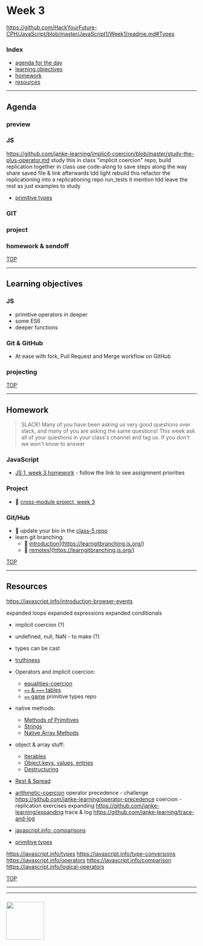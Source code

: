 # Week 3

https://github.com/HackYourFuture-CPH/JavaScript/blob/master/JavaScript1/Week1/readme.md#Types

### Index
* [agenda for the day](#agenda)
* [learning objectives](#learning-objectives)
* [homework](#homework)
* [resources](#resources)

---

## Agenda


### preview

### JS
https://github.com/janke-learning/implicit-coercion/blob/master/study-the-plus-operator.md
  study this in class 
"implicit coercion" repo, build replication together in class
  use code-along to save steps along the way
  share saved file & link afterwards
  tdd light
  rebuild this
    refactor the replicationing into a replicationing repo
      run_tests it
      mention tdd
    leave the rest as just examples to study
* [primitive types](https://github.com/janke-learning/primitive-types)

### GIT

### project

### homework & sendoff

[TOP](#week-3)

---

## Learning objectives

### JS
* primitive operators in deeper
* some ES6
* deeper functions

### Git & GitHub
* At ease with fork, Pull Request and Merge workflow on GitHub

### projecting

[TOP](#week-3)

---

## Homework

> SLACK!  Many of you have been asking us very good questions over slack, and many of you are asking the same questions!  This week ask all of your questions in your class's channel and tag us.  If you don't we won't know to answer

### JavaScript
* [JS 1, week 3 homework](https://github.com/be-hacking-hyf/javascript-1-homework/week-3) - follow the link to see assignment priorities

### Project
* :seedling: [cross-module project, week 3](https://github.com/be-hacking-hyf/javascript-1-cross-module/week-3)


### Git/Hub
* :seedling: update your bio in the [class-5 repo](https://github.com/HackYourFutureBEHomework/class-5/tree/master/bios)
* learn git branching:
    * :seedling: [introduction](push/pull)](https://learngitbranching.js.org/) 
    * :seedling: [remotes](push/pull)](https://learngitbranching.js.org/) 




[TOP](#week-3)

---

## Resources

https://javascript.info/introduction-browser-events

expanded loops
expanded expressions
expanded conditionals


* implicit coercion (?)
* undefined, null, NaN - to make (?)

* types can be cast
* [truthiness](https://github.com/janke-learning/truthiness)
* Operators and implicit coercion:
  * [equalities-coercion](https://janke-learning.org/equalities-coercion/)
  * [`==` & `===` tables](https://dorey.github.io/JavaScript-Equality-Table/)
  * [`==` game](https://eqeq.js.org/)
primitive types repo
* native methods: 
    * [Methods of Primitives](https://javascript.info/primitives-methods)
    * [Strings](https://javascript.info/string)
    * [Native Array Methods](https://javascript.info/array-methods#tasks)
* object & array stuff: 
    * [Iterables](https://javascript.info/iterable)
    * [Object.keys, values, entries](https://javascript.info/keys-values-entries)
    * [Destructuring](https://javascript.info/destructuring-assignment)
* [Rest & Spread](https://javascript.info/rest-parameters-spread-operator)

* [arithmetic-coercion](https://janke-learning.org/arithmetic-coercion/)
  operator precedence - challenge
    https://github.com/janke-learning/operator-precedence
  coercion - replication exercises
  expanding
    https://github.com/janke-learning/expanding
  trace & log
    https://github.com/janke-learning/trace-and-log

* [javascript.info: comparisons](https://javascript.info/comparison)

* [primitive types](https://github.com/janke-learning/primitive-types)

https://javascript.info/types
https://javascript.info/type-conversions
https://javascript.info/operators
https://javascript.info/comparison
https://javascript.info/logical-operators


[TOP](#week-3)

___
___
### <a href="https://hackyourfuture.be" target="_blank"><img src="https://pbs.twimg.com/profile_images/984474625009741824/Bs_qKx6-_400x400.jpg" width="100" height="100"></img></a>

